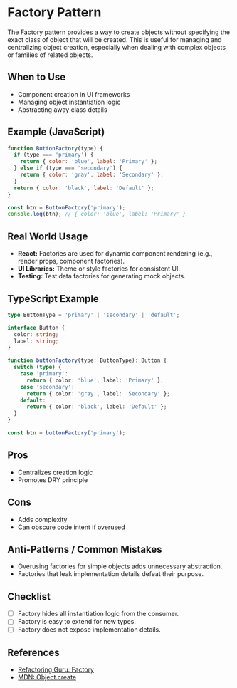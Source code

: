 # Factory Pattern

The Factory pattern provides a way to create objects without specifying the exact class of object that will be created. This is useful for managing and centralizing object creation, especially when dealing with complex objects or families of related objects.

## When to Use
- Component creation in UI frameworks
- Managing object instantiation logic
- Abstracting away class details

## Example (JavaScript)
```js
function ButtonFactory(type) {
  if (type === 'primary') {
    return { color: 'blue', label: 'Primary' };
  } else if (type === 'secondary') {
    return { color: 'gray', label: 'Secondary' };
  }
  return { color: 'black', label: 'Default' };
}

const btn = ButtonFactory('primary');
console.log(btn); // { color: 'blue', label: 'Primary' }
```

## Real World Usage
- **React:** Factories are used for dynamic component rendering (e.g., render props, component factories).
- **UI Libraries:** Theme or style factories for consistent UI.
- **Testing:** Test data factories for generating mock objects.

## TypeScript Example
```ts
type ButtonType = 'primary' | 'secondary' | 'default';

interface Button {
  color: string;
  label: string;
}

function buttonFactory(type: ButtonType): Button {
  switch (type) {
    case 'primary':
      return { color: 'blue', label: 'Primary' };
    case 'secondary':
      return { color: 'gray', label: 'Secondary' };
    default:
      return { color: 'black', label: 'Default' };
  }
}

const btn = buttonFactory('primary');
```

## Pros
- Centralizes creation logic
- Promotes DRY principle

## Cons
- Adds complexity
- Can obscure code intent if overused

## Anti-Patterns / Common Mistakes
- Overusing factories for simple objects adds unnecessary abstraction.
- Factories that leak implementation details defeat their purpose.

## Checklist
- [ ] Factory hides all instantiation logic from the consumer.
- [ ] Factory is easy to extend for new types.
- [ ] Factory does not expose implementation details.

## References
- [Refactoring Guru: Factory](https://refactoring.guru/design-patterns/factory-method)
- [MDN: Object.create](https://developer.mozilla.org/en-US/docs/Web/JavaScript/Reference/Global_Objects/Object/create)
